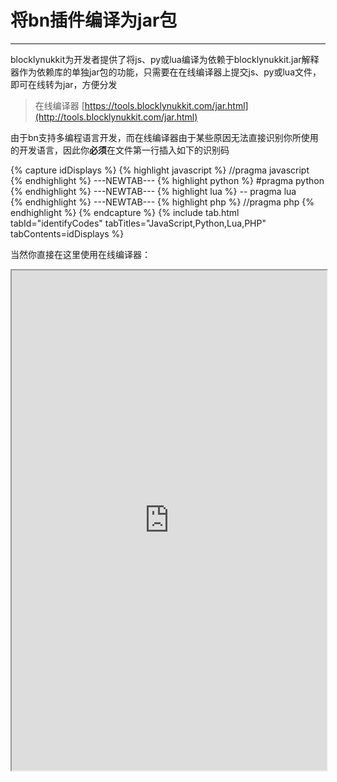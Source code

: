 # 将bn插件编译为jar包  
*****  

blocklynukkit为开发者提供了将js、py或lua编译为依赖于blocklynukkit.jar解释器作为依赖库的单独jar包的功能，只需要在在线编译器上提交js、py或lua文件，即可在线转为jar，方便分发  
> 在线编译器 [https://tools.blocklynukkit.com/jar.html](http://tools.blocklynukkit.com/jar.html)  

由于bn支持多编程语言开发，而在线编译器由于某些原因无法直接识别你所使用的开发语言，因此你**必须**在文件第一行插入如下的识别码    

{% capture idDisplays %}
{% highlight javascript %}
//pragma javascript  
{% endhighlight %}
---NEWTAB---
{% highlight python %}
#pragma python  
{% endhighlight %}
---NEWTAB---
{% highlight lua %}
-- pragma lua  
{% endhighlight %}
---NEWTAB---
{% highlight php %}
//pragma php
{% endhighlight %}
{% endcapture %}
{% include tab.html tabId="identifyCodes" tabTitles="JavaScript,Python,Lua,PHP" tabContents=idDisplays %}

当然你直接在这里使用在线编译器：  
<div markdown="0"><iframe src="https://tools.blocklynukkit.com/jar.html" width="100%" height="800px"></iframe></div>
